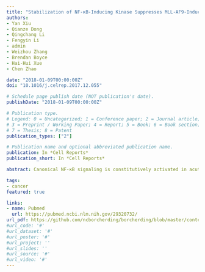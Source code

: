 ```yaml
---
title: "Stabilization of NF-κB-Inducing Kinase Suppresses MLL-AF9-Induced Acute Myeloid Leukemia"
authors:
- Yan Xiu
- Qianze Dong
- Qingchang Li
- Fengyin Li
- admin
- Weizhou Zhang
- Brendan Boyce
- Hai-Hui Xue
- Chen Zhao

date: "2018-01-09T00:00:00Z"
doi: "10.1016/j.celrep.2017.12.055"

# Schedule page publish date (NOT publication's date).
publishDate: "2018-01-09T00:00:00Z"

# Publication type.
# Legend: 0 = Uncategorized; 1 = Conference paper; 2 = Journal article;
# 3 = Preprint / Working Paper; 4 = Report; 5 = Book; 6 = Book section;
# 7 = Thesis; 8 = Patent
publication_types: ["2"]

# Publication name and optional abbreviated publication name.
publication: In *Cell Reports*
publication_short: In *Cell Reports*

abstract: Canonical NF-κB signaling is constitutively activated in acute myeloid leukemia (AML) stem cells and is required for maintenance of the self-renewal of leukemia stem cells (LSCs). However, any potential role for NF-κB non-canonical signaling in AML has been largely overlooked. Here, we report that stabilization of NF-κB-inducing kinase (NIK) suppresses AML. Mechanistically, stabilization of NIK activates NF-κB non-canonical signaling and represses NF-κB canonical signaling. In addition, stabilization of NIK-induced activation of NF-κB non-canonical signaling upregulates Dnmt3a and downregulates Mef2c, which suppresses and promotes AML development, respectively. Importantly, by querying the connectivity MAP using up- and downregulated genes that are present exclusively in NIK-stabilized LSCs, we discovered that verteporfin has anti-AML effects, suggesting that repurposing verteporfin to target myeloid leukemia is worth testing clinically. Our data provide a scientific rationale for developing small molecules to stabilize NIK specifically in myeloid leukemias as an attractive therapeutic option. 

tags:
- cancer
featured: true

links:
- name: Pubmed
  url: https://pubmed.ncbi.nlm.nih.gov/29320732/
url_pdf: https://github.com/ncborcherding/borcherding/blob/master/content/publication/xiu2018stabilization/xiu2018stabilization.pdf
#url_code: '#'
#url_dataset: '#'
#url_poster: '#'
#url_project: ''
#url_slides: ''
#url_source: '#'
#url_video: '#'
---
```


